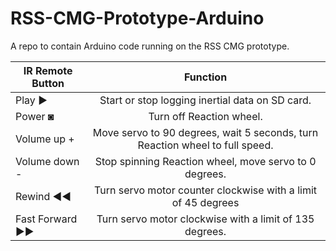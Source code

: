 # RSS-CMG-Prototype-Arduino
A repo to contain Arduino code running on the RSS CMG prototype.

| IR Remote Button | Function |
| ------------- |:-------------:|
| Play          ►	  |Start or stop logging inertial data on SD card.|
| Power         ◙	  |Turn off Reaction wheel.|
| Volume up     +	  |Move servo to 90 degrees, wait 5 seconds, turn Reaction wheel to full speed.|
| Volume down   -	  |Stop spinning Reaction wheel, move servo to 0 degrees.|
| Rewind        ◄◄	|Turn servo motor counter clockwise with a limit of 45 degrees|
| Fast Forward  ►►	|Turn servo motor clockwise with a limit of 135 degrees.|
